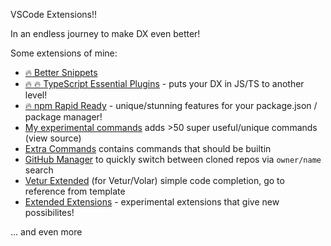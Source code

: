 VSCode Extensions!!

In an endless journey to make DX even better!

Some extensions of mine:

- [:fire: Better Snippets](https://github.com/zardoy/vscode-better-snippets)
- [:fire: :fire: TypeScript Essential Plugins](https://github.com/zardoy/typescript-vscode-plugins) - puts your DX in JS/TS to another level! 
- [:fire: npm Rapid Ready](https://github.com/zardoy/npm-the-fastest) - unique/stunning features for your package.json / package manager!
- [My experimental commands](https://github.com/zardoy/vscode-experiments) adds >50 super useful/unique commands (view source)
- [Extra Commands](https://github.com/zardoy/extra-commands) contains commands that should be builtin
- [GitHub Manager](https://github.com/zardoy/github-manager) to quickly switch between cloned repos via `owner/name` search
- [Vetur Extended](https://github.com/zardoy/vetur-extended) (for Vetur/Volar) simple code completion, go to reference from template
- [Extended Extensions](https://github.com/zardoy/vscode-patches) - experimental extensions that give new possibilites!

... and even more
